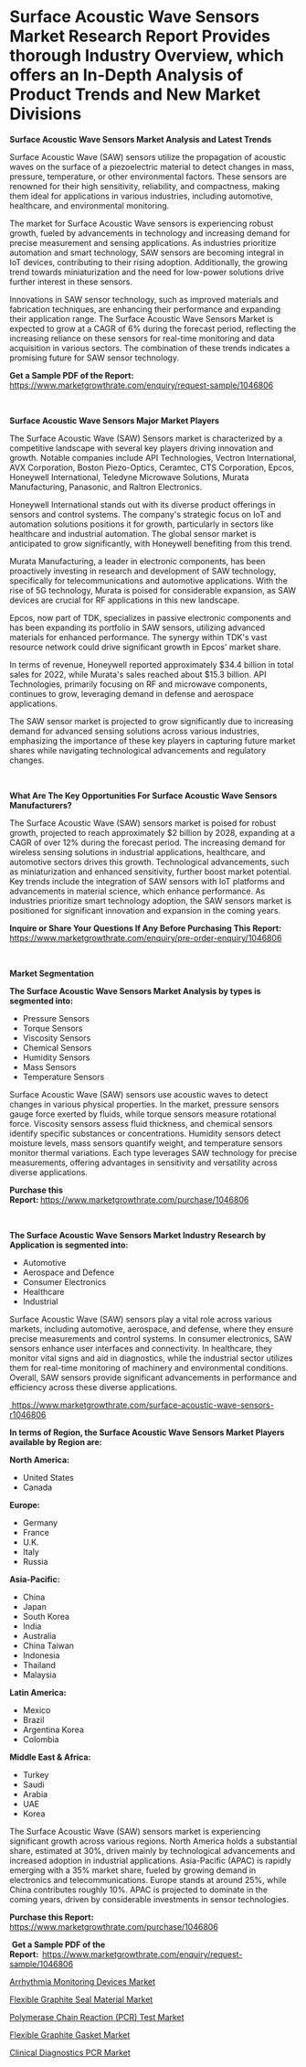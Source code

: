 <p><h1>Surface Acoustic Wave Sensors Market Research Report Provides thorough Industry Overview, which offers an In-Depth Analysis of Product Trends and New Market Divisions</h1></p><p><strong>Surface Acoustic Wave Sensors Market Analysis and Latest Trends</strong></p>
<p><p>Surface Acoustic Wave (SAW) sensors utilize the propagation of acoustic waves on the surface of a piezoelectric material to detect changes in mass, pressure, temperature, or other environmental factors. These sensors are renowned for their high sensitivity, reliability, and compactness, making them ideal for applications in various industries, including automotive, healthcare, and environmental monitoring.</p><p>The market for Surface Acoustic Wave sensors is experiencing robust growth, fueled by advancements in technology and increasing demand for precise measurement and sensing applications. As industries prioritize automation and smart technology, SAW sensors are becoming integral in IoT devices, contributing to their rising adoption. Additionally, the growing trend towards miniaturization and the need for low-power solutions drive further interest in these sensors.</p><p>Innovations in SAW sensor technology, such as improved materials and fabrication techniques, are enhancing their performance and expanding their application range. The Surface Acoustic Wave Sensors Market is expected to grow at a CAGR of 6% during the forecast period, reflecting the increasing reliance on these sensors for real-time monitoring and data acquisition in various sectors. The combination of these trends indicates a promising future for SAW sensor technology.</p></p>
<p><strong>Get a Sample PDF of the Report:&nbsp;</strong> <a href="https://www.marketgrowthrate.com/enquiry/request-sample/1046806">https://www.marketgrowthrate.com/enquiry/request-sample/1046806</a></p>
<p>&nbsp;</p>
<p><strong>Surface Acoustic Wave Sensors Major Market Players</strong></p>
<p><p>The Surface Acoustic Wave (SAW) Sensors market is characterized by a competitive landscape with several key players driving innovation and growth. Notable companies include API Technologies, Vectron International, AVX Corporation, Boston Piezo-Optics, Ceramtec, CTS Corporation, Epcos, Honeywell International, Teledyne Microwave Solutions, Murata Manufacturing, Panasonic, and Raltron Electronics.</p><p>Honeywell International stands out with its diverse product offerings in sensors and control systems. The company's strategic focus on IoT and automation solutions positions it for growth, particularly in sectors like healthcare and industrial automation. The global sensor market is anticipated to grow significantly, with Honeywell benefiting from this trend.</p><p>Murata Manufacturing, a leader in electronic components, has been proactively investing in research and development of SAW technology, specifically for telecommunications and automotive applications. With the rise of 5G technology, Murata is poised for considerable expansion, as SAW devices are crucial for RF applications in this new landscape.</p><p>Epcos, now part of TDK, specializes in passive electronic components and has been expanding its portfolio in SAW sensors, utilizing advanced materials for enhanced performance. The synergy within TDK's vast resource network could drive significant growth in Epcos' market share.</p><p>In terms of revenue, Honeywell reported approximately $34.4 billion in total sales for 2022, while Murata's sales reached about $15.3 billion. API Technologies, primarily focusing on RF and microwave components, continues to grow, leveraging demand in defense and aerospace applications.</p><p>The SAW sensor market is projected to grow significantly due to increasing demand for advanced sensing solutions across various industries, emphasizing the importance of these key players in capturing future market shares while navigating technological advancements and regulatory changes.</p></p>
<p>&nbsp;</p>
<p><strong>What Are The Key Opportunities For Surface Acoustic Wave Sensors Manufacturers?</strong></p>
<p><p>The Surface Acoustic Wave (SAW) sensors market is poised for robust growth, projected to reach approximately $2 billion by 2028, expanding at a CAGR of over 12% during the forecast period. The increasing demand for wireless sensing solutions in industrial applications, healthcare, and automotive sectors drives this growth. Technological advancements, such as miniaturization and enhanced sensitivity, further boost market potential. Key trends include the integration of SAW sensors with IoT platforms and advancements in material science, which enhance performance. As industries prioritize smart technology adoption, the SAW sensors market is positioned for significant innovation and expansion in the coming years.</p></p>
<p><strong>Inquire or Share Your Questions If Any Before Purchasing This Report:</strong> <a href="https://www.marketgrowthrate.com/enquiry/pre-order-enquiry/1046806">https://www.marketgrowthrate.com/enquiry/pre-order-enquiry/1046806</a></p>
<p>&nbsp;</p>
<p><strong>Market Segmentation</strong></p>
<p><strong>The Surface Acoustic Wave Sensors Market Analysis by types is segmented into:</strong></p>
<p><ul><li>Pressure Sensors</li><li>Torque Sensors</li><li>Viscosity Sensors</li><li>Chemical Sensors</li><li>Humidity Sensors</li><li>Mass Sensors</li><li>Temperature Sensors</li></ul></p>
<p><p>Surface Acoustic Wave (SAW) sensors use acoustic waves to detect changes in various physical properties. In the market, pressure sensors gauge force exerted by fluids, while torque sensors measure rotational force. Viscosity sensors assess fluid thickness, and chemical sensors identify specific substances or concentrations. Humidity sensors detect moisture levels, mass sensors quantify weight, and temperature sensors monitor thermal variations. Each type leverages SAW technology for precise measurements, offering advantages in sensitivity and versatility across diverse applications.</p></p>
<p><strong>Purchase this Report:&nbsp;</strong><a href="https://www.marketgrowthrate.com/purchase/1046806">https://www.marketgrowthrate.com/purchase/1046806</a></p>
<p>&nbsp;</p>
<p><strong>The Surface Acoustic Wave Sensors Market Industry Research by Application is segmented into:</strong></p>
<p><ul><li>Automotive</li><li>Aerospace and Defence</li><li>Consumer Electronics</li><li>Healthcare</li><li>Industrial</li></ul></p>
<p><p>Surface Acoustic Wave (SAW) sensors play a vital role across various markets, including automotive, aerospace, and defense, where they ensure precise measurements and control systems. In consumer electronics, SAW sensors enhance user interfaces and connectivity. In healthcare, they monitor vital signs and aid in diagnostics, while the industrial sector utilizes them for real-time monitoring of machinery and environmental conditions. Overall, SAW sensors provide significant advancements in performance and efficiency across these diverse applications.</p></p>
<p><a href="https://www.marketgrowthrate.com/surface-acoustic-wave-sensors-r1046806">&nbsp;https://www.marketgrowthrate.com/surface-acoustic-wave-sensors-r1046806</a></p>
<p><strong>In terms of Region, the Surface Acoustic Wave Sensors Market Players available by Region are:</strong></p>
<p>
    <p> <strong> North America: </strong>
        <ul>
            <li>United States</li>
            <li>Canada</li>
        </ul>
        </p> 
    <p> <strong> Europe: </strong>
        <ul>
            <li>Germany</li>
            <li>France</li>
            <li>U.K.</li>
            <li>Italy</li>
            <li>Russia</li>
        </ul>
        </p> 
    <p> <strong> Asia-Pacific: </strong>
        <ul>
            <li>China</li>
            <li>Japan</li>
            <li>South Korea</li>
            <li>India</li>
            <li>Australia</li>
            <li>China Taiwan</li>
            <li>Indonesia</li>
            <li>Thailand</li>
            <li>Malaysia</li>
        </ul>
        </p> 
    <p> <strong> Latin America: </strong>
        <ul>
            <li>Mexico</li>
            <li>Brazil</li>
            <li>Argentina Korea</li>
            <li>Colombia</li>
        </ul>
        </p> 
    <p> <strong> Middle East & Africa: </strong>
        <ul>
            <li>Turkey</li>
            <li>Saudi</li>
            <li>Arabia</li>
            <li>UAE</li>
            <li>Korea</li>
        </ul>
    </p>
    </p>
<p><p>The Surface Acoustic Wave (SAW) sensors market is experiencing significant growth across various regions. North America holds a substantial share, estimated at 30%, driven mainly by technological advancements and increased adoption in industrial applications. Asia-Pacific (APAC) is rapidly emerging with a 35% market share, fueled by growing demand in electronics and telecommunications. Europe stands at around 25%, while China contributes roughly 10%. APAC is projected to dominate in the coming years, driven by considerable investments in sensor technologies.</p></p>
<p><strong>Purchase this Report: </strong><a href="https://www.marketgrowthrate.com/purchase/1046806">https://www.marketgrowthrate.com/purchase/1046806</a></p>
<p>&nbsp;<strong>Get a Sample PDF of the Report:&nbsp;&nbsp;</strong><a href="https://www.marketgrowthrate.com/enquiry/request-sample/1046806">https://www.marketgrowthrate.com/enquiry/request-sample/1046806</a></p>
<p><strong></strong></p>
<p><p><a href="https://www.linkedin.com/pulse/future-trends-global-arrhythmia-monitoring-devices-market-insights-hq6jc">Arrhythmia Monitoring Devices Market</a></p><p><a href="https://issuu.com/reportprime-2/docs/flexible-graphite-seal-material-mar_90527b2e720b44">Flexible Graphite Seal Material Market</a></p><p><a href="https://medium.com/@cleveborer2023/polymerase-chain-reaction-pcr-test-industry-sector-market-dynamics-and-future-scenarios-2024-e4a841ea249c">Polymerase Chain Reaction (PCR) Test Market</a></p><p><a href="https://issuu.com/reportprime-2/docs/flexible-graphite-gasket-market-siz_c5bdbf89171c58">Flexible Graphite Gasket Market</a></p><p><a href="https://medium.com/@cleveborer2023/booming-clinical-diagnostics-pcr-market-sector-market-analysis-and-growth-projections-till-2031-3f4b769d3cbb">Clinical Diagnostics PCR Market</a></p></p>
